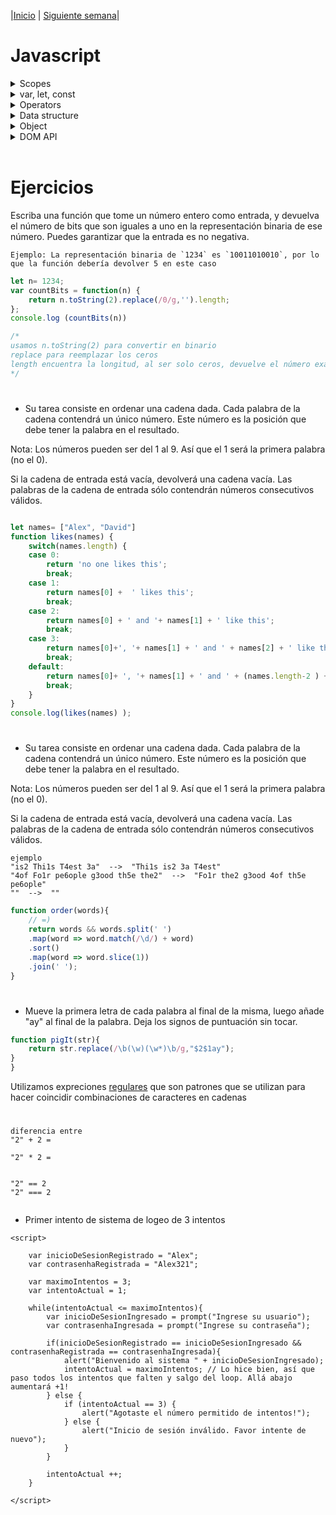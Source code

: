 |[Inicio](/README.md) |
[Siguiente semana](/week04/README.md)|

# Javascript

<details><summary>Scopes </summary></details>

<details><summary>var, let, const </summary></details>

<details><summary>Operators </summary>
<ul> 
    <li> <details><summary>TypeOf</summary></li></details>
</ul>
<details><summary>Data structure</summary>
<ul>
    <li><details><summary>Array </summary></details></li>
    <li><details><summary>List</summary></details></li>
    <li><details><summary>Stack </summary></details></li>
</details>
</ul>
<details><summary>Object </summary></details>
<details><summary>DOM API </summary></details>
<br>


# Ejercicios

Escriba una función que tome un número entero como entrada, y devuelva el número de bits que son iguales a uno en la representación binaria de ese número. Puedes garantizar que la entrada es no negativa.

```
Ejemplo: La representación binaria de `1234` es `10011010010`, por lo que la función debería devolver 5 en este caso
```

```javascript
let n= 1234;
var countBits = function(n) {
    return n.toString(2).replace(/0/g,'').length;
};
console.log (countBits(n))

/*
usamos n.toString(2) para convertir en binario
replace para reemplazar los ceros
length encuentra la longitud, al ser solo ceros, devuelve el número exacto
*/
```

#
- Su tarea consiste en ordenar una cadena dada. 
Cada palabra de la cadena contendrá un único número. 
Este número es la posición que debe tener la palabra en el resultado.

Nota: Los números pueden ser del 1 al 9. 
Así que el 1 será la primera palabra (no el 0).

Si la cadena de entrada está vacía, devolverá una cadena vacía. 
Las palabras de la cadena de entrada sólo contendrán números consecutivos válidos.

```javascript

let names= ["Alex", "David"]
function likes(names) {
    switch(names.length) {
    case 0:
        return 'no one likes this';
        break;
    case 1:
        return names[0] +  ' likes this';
        break;
    case 2:
        return names[0] + ' and '+ names[1] + ' like this';
        break;
    case 3:
        return names[0]+', '+ names[1] + ' and ' + names[2] + ' like this';
        break;
    default:
        return names[0]+ ', '+ names[1] + ' and ' + (names.length-2 ) + ' others like this';
        break;
    }
}
console.log(likes(names) );
```
#
- Su tarea consiste en ordenar una cadena dada. 
Cada palabra de la cadena contendrá un único número. 
Este número es la posición que debe tener la palabra en el resultado.

Nota: Los números pueden ser del 1 al 9. Así que el 1 será la primera palabra (no el 0).

Si la cadena de entrada está vacía, devolverá una cadena vacía. 
Las palabras de la cadena de entrada sólo contendrán números consecutivos válidos.
```
ejemplo
"is2 Thi1s T4est 3a"  -->  "Thi1s is2 3a T4est"
"4of Fo1r pe6ople g3ood th5e the2"  -->  "Fo1r the2 g3ood 4of th5e pe6ople"
""  -->  ""
```

```javascript
function order(words){
    // =)
    return words && words.split(' ')
    .map(word => word.match(/\d/) + word)
    .sort()
    .map(word => word.slice(1))
    .join(' ');
}
```
#
- Mueve la primera letra de cada palabra al final de la misma, luego añade "ay" al final de la palabra. Deja los signos de puntuación sin tocar.


```javascript
function pigIt(str){
    return str.replace(/\b(\w)(\w*)\b/g,"$2$1ay");
}
}
```

Utilizamos expreciones [regulares](https://developer.mozilla.org/es/docs/Web/JavaScript/Guide/Regular_Expressions#crear_una_expresión_regular) que son patrones que se utilizan para hacer coincidir combinaciones de caracteres en cadenas

#
```
diferencia entre
"2" + 2 =

"2" * 2 =


"2" == 2
"2" === 2


```

- Primer intento de sistema de logeo de 3 intentos 

```
<script>

    var inicioDeSesionRegistrado = "Alex";
    var contrasenhaRegistrada = "Alex321";

    var maximoIntentos = 3;
    var intentoActual = 1;

    while(intentoActual <= maximoIntentos){
        var inicioDeSesionIngresado = prompt("Ingrese su usuario");
        var contrasenhaIngresada = prompt("Ingrese su contraseña");

        if(inicioDeSesionRegistrado == inicioDeSesionIngresado && contrasenhaRegistrada == contrasenhaIngresada){
            alert("Bienvenido al sistema " + inicioDeSesionIngresado);
            intentoActual = maximoIntentos; // Lo hice bien, así que paso todos los intentos que falten y salgo del loop. Allá abajo aumentará +1! 
        } else {
            if (intentoActual == 3) {
                alert("Agotaste el número permitido de intentos!");
            } else {
                alert("Inicio de sesión inválido. Favor intente de nuevo");
            }
        }

        intentoActual ++;  
    }

</script>
```



